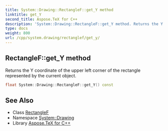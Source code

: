 ```yaml
---
title: System::Drawing::RectangleF::get_Y method
linktitle: get_Y
second_title: Aspose.TeX for C++
description: 'System::Drawing::RectangleF::get_Y method. Returns the Y coordinate of the upper left corner of the rectangle represented by the current object in C++.'
type: docs
weight: 800
url: /cpp/system.drawing/rectanglef/get_y/
---
```

## RectangleF::get_Y method


Returns the Y coordinate of the upper left corner of the rectangle represented by the current object.

```cpp
float System::Drawing::RectangleF::get_Y() const
```

## See Also

* Class [RectangleF](../)
* Namespace [System::Drawing](../../)
* Library [Aspose.TeX for C++](../../../)
